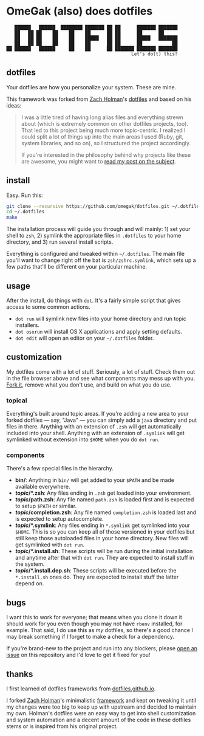 # OmeGak (also) does dotfiles

```
   ██████   ██████  ████████ ███████ ██ ██      ███████ ███████
   ██   ██ ██    ██    ██    ██      ██ ██      ██      ██
   ██   ██ ██    ██    ██    █████   ██ ██      █████   ███████
   ██   ██ ██    ██    ██    ██      ██ ██      ██           ██
██ ██████   ██████     ██    ██      ██ ███████ ███████ ███████
                                              Let's do(t) this!
```


## dotfiles
Your dotfiles are how you personalize your system. These are mine.

This framework was forked from [Zach Holman](https://github.com/holman)'s
[dotfiles](https://github.com/holman/dotfiles) and based on his ideas:

> I was a little tired of having long alias files and everything strewn about
> (which is extremely common on other dotfiles projects, too). That led to this
> project being much more topic-centric. I realized I could split a lot of
> things up into the main areas I used (Ruby, git, system libraries, and so
> on), so I structured the project accordingly.
>
> If you're interested in the philosophy behind why projects like these are
> awesome, you might want to [read my post on the
> subject](http://zachholman.com/2010/08/dotfiles-are-meant-to-be-forked/).


## install

Easy. Run this:

```bash
git clone --recursive https://github.com/omegak/dotfiles.git ~/.dotfiles
cd ~/.dotfiles
make
```

The installation process will guide you through and will mainly: 1) set your
shell to `zsh`, 2) symlink the appropriate files in `.dotfiles` to your home
directory, and 3) run several install scripts.

Everything is configured and tweaked within `~/.dotfiles`. The main file
you'll want to change right off the bat is `zsh/zshrc.symlink`, which sets up a
few paths that'll be different on your particular machine.


## usage

After the install, do things with `dot`. It's a fairly simple script that
gives access to some common actions.

* `dot run` will symlink new files into your home directory and run topic
  installers.
* `dot osxrun` will install OS X applications and apply setting defaults.
* `dot edit` will open an editor on your `~/.dotfiles` folder.


## customization

My dotfiles come with a lot of stuff. Seriously, a lot of stuff. Check them out
in the file browser above and see what components may mess up with you.
[Fork it](https://github.com/omegak/dotfiles/fork), remove what you don't use,
and build on what you do use.

### topical

Everything's built around topic areas. If you're adding a new area to your
forked dotfiles — say, "Java" — you can simply add a `java` directory and put
files in there. Anything with an extension of `.zsh` will get automatically
included into your shell. Anything with an extension of `.symlink` will get
symlinked without extension into `$HOME` when you do `dot run`.

### components

There's a few special files in the hierarchy.

- **bin/**: Anything in `bin/` will get added to your `$PATH` and be made
  available everywhere.
- ***topic*/\*.zsh**: Any files ending in `.zsh` get loaded into your
  environment.
- ***topic*/path.zsh**: Any file named `path.zsh` is loaded first and is
  expected to setup `$PATH` or similar.
- ***topic*/completion.zsh**: Any file named `completion.zsh` is loaded
  last and is expected to setup autocomplete.
- ***topic*/\*.symlink**: Any files ending in `*.symlink` get symlinked into
  your `$HOME`. This is so you can keep all of those versioned in your dotfiles
  but still keep those autoloaded files in your home directory. New files will
  get symlinked with `dot run`.
- ***topic*/\*.install.sh**: These scripts will be run during the initial
  installation and anytime after that with `dot run`. They are expected to
  install stuff in the system.
- ***topic*/\*.install.dep.sh**: These scripts will be executed before the
  `*.install.sh` ones do. They are expected to install stuff the latter depend
  on.


## bugs

I want this to work for everyone; that means when you clone it down it should
work for you even though you may not have `rbenv` installed, for example. That
said, I do use this as *my* dotfiles, so there's a good chance I may break
something if I forget to make a check for a dependency.

If you're brand-new to the project and run into any blockers, please
[open an issue](https://github.com/omegak/dotfiles/issues) on this repository
and I'd love to get it fixed for you!


## thanks

I first learned of dotfiles frameworks from
[dotfiles.github.io](http://dotfiles.github.io/).

I forked [Zach Holman](https://github.com/holman)'s minimalistic
[framework](https://github.com/holman/dotfiles) and kept on tweaking it until my
changes were too big to keep up with upstream and decided to maintain my own.
Holman's dotfiles were an easy way to get into shell customization and system
automation and a decent amount of the code in these dotfiles stems or is
inspired from his original project.
